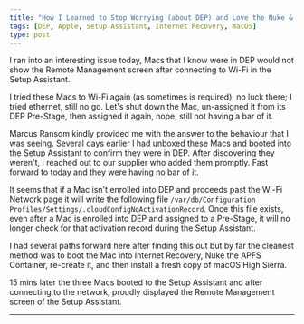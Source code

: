 ```yaml
---
title: "How I Learned to Stop Worrying (about DEP) and Love the Nuke & Pave"
tags: [DEP, Apple, Setup Assistant, Internet Recovery, macOS]
type: post
---
```


I ran into an interesting issue today, Macs that I know were in DEP would not show the Remote Management screen after connecting to Wi-Fi in the Setup Assistant.

I tried these Macs to Wi-Fi again (as sometimes is required), no luck there; I tried ethernet, still no go. Let's shut down the Mac, un-assigned it from its DEP Pre-Stage, then assigned it again, nope, still not having a bar of it.

Marcus Ransom kindly provided me with the answer to the behaviour that I was seeing. Several days earlier I had unboxed these Macs and booted into the Setup Assistant to confirm they were in DEP. After discovering they weren't, I reached out to our supplier who added them promptly. Fast forward to today and they were having no bar of it.

It seems that if a Mac isn't enrolled into DEP and proceeds past the Wi-Fi Network page it will write the following file `/var/db/Configuration Profiles/Settings/.cloudConfigNoActivationRecord`. Once this file exists, even after a Mac is enrolled into DEP and assigned to a Pre-Stage, it will no longer check for that activation record during the Setup Assistant.

I had several paths forward here after finding this out but by far the cleanest method was to boot the Mac into Internet Recovery, Nuke the APFS Container, re-create it, and then install a fresh copy of macOS High Sierra.

15 mins later the three Macs booted to the Setup Assistant and after connecting to the network, proudly displayed the Remote Management screen of the Setup Assistant.

---
